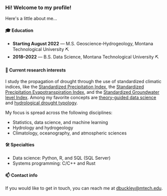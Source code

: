### Hi! Welcome to my profile!

Here's a little about me...

#### 🎓 Education
- **Starting August 2022** &mdash; M.S. Geoscience-Hydrogeology, Montana Technological University ⛏️
- **2018&ndash;2022** &mdash; B.S. Data Science, Montana Technological University ⛏️

#### 🔬 Current research interests
I study the propagation of drought through the use of standardized climatic indices, like the [Standardized Precipitation Index](https://climate.colostate.edu/pdfs/relationshipofdroughtfrequency.pdf), the [Standardized Precipitation Evapotranspiration Index](https://journals.ametsoc.org/view/journals/clim/23/7/2009jcli2909.1.xml), and the [Standardized Groundwater level Index](https://doi.org/10.5194/hess-17-4769-2013). Among my favorite concepts are [theory-guided data science](https://doi.org/10.1109/TKDE.2017.2720168) and [hydrological drought typology](https://doi.org/10.5194/hess-16-1915-2012).

My focus is spread across the following disciplines:
- Statistics, data science, and machine learning
- Hydrology and hydrogeology
- Climatology, oceanography, and atmospheric sciences

#### 🛠️ Specialties

- Data science: Python, R, and SQL (SQL Server)
- Systems programming: C/C++ and Rust

#### 📫 Contact info

If you would like to get in touch, you can reach me at <dbuckley@mtech.edu>.

<!--
**dannbuckley/dannbuckley** is a ✨ _special_ ✨ repository because its `README.md` (this file) appears on your GitHub profile.

Here are some ideas to get you started:

- 🔭 I’m currently working on ...
- 🌱 I’m currently learning ...
- 👯 I’m looking to collaborate on ...
- 🤔 I’m looking for help with ...
- 💬 Ask me about ...
- 📫 How to reach me: ...
- 😄 Pronouns: ...
- ⚡ Fun fact: ...
-->
